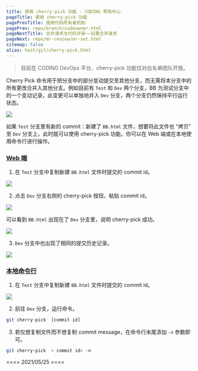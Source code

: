 ```yaml
---
title: 使用 cherry-pick 功能 - CODING 帮助中心
pageTitle: 使用 cherry-pick 功能
pagePrevTitle: 使用代码所有者机制
pagePrev: repo/branch/codeowner.html
pageNextTitle: 合并请求与代码评审——设置合并请求
pageNext: repo/mr-review/mr-set.html
sitemap: false
alias: host/git/cherry-pick.html
---
```


> 目前在 CODING DevOps 平台，cherry-pick 功能仅对白名单团队开放。

Cherry Pick 命令用于把分支中的部分变动提交至其他分支，而无需将本分支中的所有更改合并入其他分支。例如目前有 `Test` 和 `Dev` 两个分支，BB 为测试分支中的一个变动记录，此变更可以单独地并入 `Dev` 分支，两个分支仍然保持平行运行状态。

![](https://help-assets.codehub.cn/enterprise/20210525141941.png)

如果 `Test` 分支里有新的 commit：新建了 `BB.html` 文件，想要将此文件也 “拷贝” 至 `Dev` 分支上，此时就可以使用 cherry-pick 功能。你可以在 Web 端或在本地使用命令行进行操作。

### [Web 端](#web)

1.  在 `Test` 分支中复制新建 `BB.html` 文件时提交的 commit id。

![](https://help-assets.codehub.cn/enterprise/20210525152453.png)

2.  点击 `Dev` 分支右侧的 cherry-pick 按钮，粘贴 commit id。

![](https://help-assets.codehub.cn/enterprise/20210525153058.png)

可以看到 `BB.html` 出现在了 `Dev` 分支里，说明 cherry-pick 成功。

![](https://help-assets.codehub.cn/enterprise/20210525153704.png)

3.  `Dev` 分支中也出现了相同的提交历史记录。

![](https://help-assets.codehub.cn/enterprise/20210525163643.png)

### [本地命令行](#command-line)

1.  在 `Test` 分支中复制新建 `BB.html` 文件时提交的 commit id。

![](https://help-assets.codehub.cn/enterprise/20210525154519.png)

2.  前往 `Dev` 分支，运行命令。

```bash
git cherry-pick  [commit id]
```

3.  若仅想复制文件而不想复制 commit message，在命令行末尾添加 `-n` 参数即可。

```bash
git cherry-pick  < commit id> -n
```

==== 2021/05/25 ====
